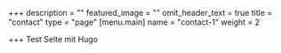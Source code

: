 +++
description = ""
featured_image = ""
omit_header_text = true
title = "contact"
type = "page"
[menu.main]
name = "contact-1"
weight = 2

+++
Test Seite mit Hugo